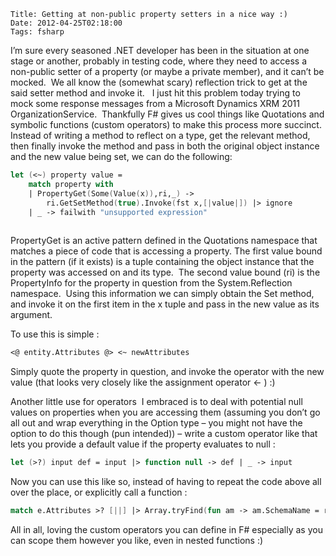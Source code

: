     Title: Getting at non-public property setters in a nice way :)
    Date: 2012-04-25T02:18:00
    Tags: fsharp

<p>I’m sure every seasoned .NET developer has been in the situation at one stage or another, probably in testing code, where they need to access a non-public setter of a property (or maybe a private member), and it can’t be mocked.&#160; We all know the (somewhat scary) reflection trick to get at the said setter method and invoke it.&#160;&#160; I just hit this problem today trying to mock some response messages from a Microsoft Dynamics XRM 2011 OrganizationService.&#160; Thankfully F# gives us cool things like Quotations and symbolic functions (custom operators) to make this process more succinct.&#160; Instead of writing a method to reflect on a type, get the relevant method, then finally invoke the method and pass in both the original object instance and the new value being set, we can do the following: </p>

```fsharp
let (<~) property value =
	match property with 
	| PropertyGet(Some(Value(x)),ri,_) -> 
	    ri.GetSetMethod(true).Invoke(fst x,[|value|]) |> ignore 
	| _ -> failwith "unsupported expression"
    
```

<!-- more -->


<p>PropertyGet is an active pattern defined in the Quotations namespace that matches a piece of code that is accessing a property. The first value bound in the pattern (if it exists) is a tuple containing the object instance that the property was accessed on and its type.&#160; The second value bound (ri) is the PropertyInfo for the property in question from the System.Reflection namespace.&#160; Using this information we can simply obtain the Set method, and invoke it on the first item in the x tuple and pass in the new value as its argument.</p>

<p>To use this is simple :</p>

```fsharp
<@ entity.Attributes @> <~ newAttributes
```


<p>Simply quote the property in question, and invoke the operator with the new value (that looks very closely like the assignment operator <- )  :) </p>

<p>Another little use for operators&#160; I embraced is to deal with potential null values on properties when you are accessing them (assuming you don’t go all out and wrap everything in the Option type – you might not have the option to do this though (pun intended)) – write a custom operator like that lets you provide a default value if the property evaluates to null :</p>

```fsharp
let (>?) input def = input |> function null -> def | _ -> input
```


<p>Now you can use this like so, instead of having to repeat the code above all over the place, or explicitly call a function :</p>

```fsharp
match e.Attributes >? [||] |> Array.tryFind(fun am -> am.SchemaName = req.Attribute.SchemaName ) with ...
```


<p>All in all, loving the custom operators you can define in F# especially as you can scope them however you like, even in nested functions :) </p>
